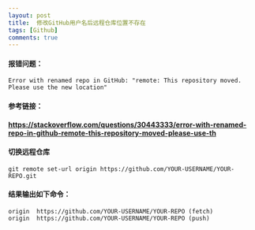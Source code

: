 ```yaml
---
layout: post
title:  修改GitHub用户名后远程仓库位置不存在
tags: [Github]
comments: true
---
```


#### 报错问题：
```
Error with renamed repo in GitHub: "remote: This repository moved. Please use the new location"
```
#### 参考链接：
#### https://stackoverflow.com/questions/30443333/error-with-renamed-repo-in-github-remote-this-repository-moved-please-use-th
#### 切换远程仓库
```
git remote set-url origin https://github.com/YOUR-USERNAME/YOUR-REPO.git
```
#### 结果输出如下命令：
```
origin  https://github.com/YOUR-USERNAME/YOUR-REPO (fetch)
origin  https://github.com/YOUR-USERNAME/YOUR-REPO (push)
```